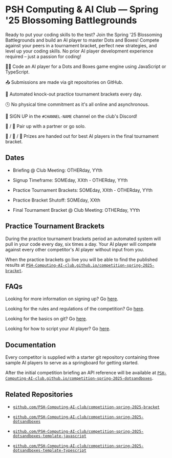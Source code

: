 # PSH Computing & AI Club — Spring '25 Blossoming Battlegrounds

Ready to put your coding skills to the test? Join the Spring '25 Blossoming Battlegrounds and build an AI player to master Dots and Boxes! Compete against your peers in a tournament bracket, perfect new strategies, and level up your coding skills. No prior AI player development experience required – just a passion for coding!

:technologist: Code an AI player for a Dots and Boxes game engine using JavaScript or TypeScript.

:outbox_tray: Submissions are made via git repositories on GitHub.

:calendar: Automated knock-out practice tournament brackets every day.

:clock4: No physical time commitment as it's all online and asynchronous.

:pencil: SIGN UP in the `#CHANNEL-NAME` channel on the club's Discord!

:bust_in_silhouette: / :busts_in_silhouette: Pair up with a partner or go solo.

:1st_place_medal: / :2nd_place_medal: / :3rd_place_medal: Prizes are handed out for best AI players in the final tournament bracket.

## Dates

- Briefing @ Club Meeting: OTHERday, YYth

- Signup Timeframe: SOMEday, XXth - OTHERday, YYth

- Practice Tournament Brackets: SOMEday, XXth - OTHERday, YYth

- Practice Bracket Shutoff: SOMEday, XXth

- Final Tournament Bracket @ Club Meeting: OTHERday, YYth

## Practice Tournament Brackets

During the practice tournament brackets period an automated system will pull in your code every day, six times a day. Your AI player will compete against every other competitor's AI player without input from you.

When the practice brackets go live you will be able to find the published results at [`PSH-Computing-AI-club.github.io/competition-spring-2025-bracket`](https://PSH-Computing-AI-club.github.io/competition-spring-2025-bracket).

## FAQs

Looking for more information on signing up? Go [here](./signing-up.md).

Looking for the rules and regulations of the competition? Go [here](./regulations.md).

Looking for the basics on git? Go [here](./git-repositories.md).

Looking for how to script your AI player? Go [here](./ai-player-scripting.md).

## Documentation

Every competitor is supplied with a starter git repository containing three sample AI players to serve as a springboard for getting started.

After the initial competition briefing an API reference will be available at [`PSH-Computing-AI-club.github.io/competition-spring-2025-dotsandboxes`](https://PSH-Computing-AI-club.github.io/competition-spring-2025-dotsandboxes).

## Related Repositories

- [`github.com/PSH-Computing-AI-club/competition-spring-2025-bracket`](https://github.com/PSH-Computing-AI-club/competition-spring-2025-bracket)

- [`github.com/PSH-Computing-AI-club/competition-spring-2025-dotsandboxes`](https://github.com/PSH-Computing-AI-club/competition-spring-2025-dotsandboxes)

- [`github.com/PSH-Computing-AI-club/competition-spring-2025-dotsandboxes-template-javascript`](https://github.com/PSH-Computing-AI-club/competition-spring-2025-dotsandboxes-template-javascript)

- [`github.com/PSH-Computing-AI-club/competition-spring-2025-dotsandboxes-template-typescript`](https://github.com/PSH-Computing-AI-club/competition-spring-2025-dotsandboxes-template-typescript)
